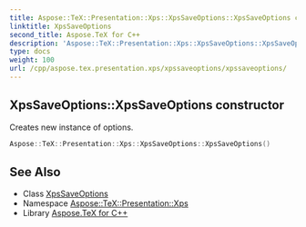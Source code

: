 ```yaml
---
title: Aspose::TeX::Presentation::Xps::XpsSaveOptions::XpsSaveOptions constructor
linktitle: XpsSaveOptions
second_title: Aspose.TeX for C++
description: 'Aspose::TeX::Presentation::Xps::XpsSaveOptions::XpsSaveOptions constructor. Creates new instance of options in C++.'
type: docs
weight: 100
url: /cpp/aspose.tex.presentation.xps/xpssaveoptions/xpssaveoptions/
---
```

## XpsSaveOptions::XpsSaveOptions constructor


Creates new instance of options.

```cpp
Aspose::TeX::Presentation::Xps::XpsSaveOptions::XpsSaveOptions()
```

## See Also

* Class [XpsSaveOptions](../)
* Namespace [Aspose::TeX::Presentation::Xps](../../)
* Library [Aspose.TeX for C++](../../../)
